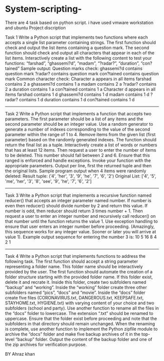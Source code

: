 # System-scripting-
There are 4 task based on python script. i have used vmware workstation and ubuntu 
Project discription

Task 1
Write a Python script that implements two functions where each accepts a single list parameter 
containing strings. The first function should check and output the list items containing a 
question mark. The second function should check and output all characters that appear in each 
of the list items.
Interactively create a list with the following content to test your functions:
“farshad”, “ghassemi?d”, “madam”, “?radar?”, “duration”, “con?tained”
Sample output:
Question marks check:
ghassemi?d contains question mark
?radar? contains question mark
con?tained contains question mark
Common character check:
Character a appears in all items
farshad contains 2 a
ghassemi?d contains 1 a
madam contains 2 a
?radar? contains 2 a
duration contains 1 a
con?tained contains 1 a
Character d appears in all items
farshad contains 1 d
ghassemi?d contains 1 d
madam contains 1 d
?radar? contains 1 d
duration contains 1 d
con?tained contains 1 d
****************************************************************************************
Task 2
Write a Python script that implements a function that accepts two parameters. The first 
parameter should be a list of any items and the second parameter should be an integer value. 
Use a random generator to generate a number of indexes corresponding to the value of the 
second parameter within the range of 1 to 4. Remove items from the given list (first parameter)
based on the randomly generated indexes. The function should return the final list as a tuple.
Interactively create a list of words or numbers that has at least 12 items. Then request a user to 
enter the number of items to be deleted. This number should fall between 2 and 6. Ensure that 
this ranged is enforced and handle exceptions. Invoke your function with the appropriate 
parameters. Output per line, first the returned tuple and then the original lists.
Sample program output when 4 items were randomly deleted:
Result tuple: ('4', 'her', '3', '9', 'he', '7', '6', '2')
Original List: ['4', '5', 'me', 'her', '3', '8', 'see', '9', 'he', '7', '6', '2']
**********************************************************************************************
Task 3
Write a Python script that implements a recursive function named reducer() that accepts an 
integer parameter named number. If number is even then reducer() should divide number by 2 
and return this value. If number is odd, then reducer should return 3 times number + 1.
Then request a user to enter an integer number and recursively call reducer() on that number 
until the function returns the value 1. Use exception handling to ensure that user enters an 
integer number before proceeding. (Amazingly, this sequence works for any integer value. 
Sooner or later you will arrive at value 1). Example output sequence for entering the number 3 
is:
10
5
16
8
4
2
1 
***************************************************************************************************
Task 4
Write a Python script that implements functions to address the following task. The first function 
should accept a string parameter representing a folder name. This folder name should be 
interactively provided by the user. 
The first function should automate the creation of a folder structure starting with the provided 
folder name. If this folder exist, delete it and recrate it. Inside this folder, create two subfolders
named “backup” and “working”. Inside the “working” folder create three other subfolders 
named “pics”, “docs” and “movie”. Inside the “docs” folder create five files 
(CORONAVIRUS.txt, DANGEROUS.txt, KEEPSAFE.txt, STAYHOME.txt, HYGIENE.txt)
with varying content of your choice and two subfolders (school and party).
Use another function to rename all the files in the “docs” folder to lowercase. The extension 
“.txt” should be renamed to uppercase. Ensure that the folder exist before proceeding and note 
that the subfolders in that directory should remain unchanged. 
When the renaming is complete, use another function to implement the Python zipfile module 
to archive the “docs” folder and make five backup archives of it in the top-level “backup” 
folder. Output the content of the backup folder and one of the zip archives for verification 
purpose.


BY Ahraz khan
